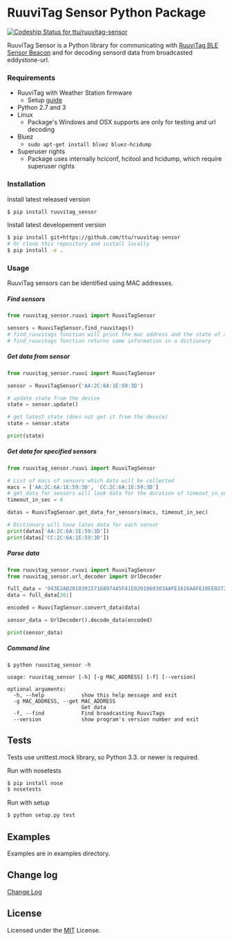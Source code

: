 # RuuviTag Sensor Python Package

[ ![Codeship Status for ttu/ruuvitag-sensor](https://codeship.com/projects/5d8139b0-52ae-0134-2889-02adab5d782c/status?branch=master)](https://codeship.com/projects/171611)

RuuviTag Sensor is a Python library for communicating with [RuuviTag BLE Sensor Beacon](http://ruuvitag.com/) and for decoding sensord data from broadcasted eddystone-url.

### Requirements

* RuuviTag with Weather Station firmware
    * Setup [guide](https://ruu.vi/setup/)
* Python 2.7 and 3
* Linux
    * Package's Windows and OSX supports are only for testing and url decoding
* Bluez
    * `sudo apt-get install bluez bluez-hcidump`
* Superuser rights
    * Package uses internally hciconf, hcitool and hcidump, which require superuser rights

### Installation

Install latest released version
```sh
$ pip install ruuvitag_sensor
```

Install latest developement version
```sh
$ pip install git+https://github.com/ttu/ruuvitag-sensor
# Or clone this repository and install locally
$ pip install -e .
```

### Usage

RuuviTag sensors can be identified using MAC addresses.

##### Find sensors

```python
from ruuvitag_sensor.ruuvi import RuuviTagSensor

sensors = RuuviTagSensor.find_ruuvitags()
# find_ruuvitags function will print the mac address and the state of a sensor when it is found
# find_ruuvitags function returns same information in a dictionary
```

##### Get data from sensor

```python
from ruuvitag_sensor.ruuvi import RuuviTagSensor

sensor = RuuviTagSensor('AA:2C:6A:1E:59:3D')

# update state from the device
state = sensor.update()

# get latest state (does not get it from the device)
state = sensor.state

print(state)
```

##### Get data for specified sensors

```python
from ruuvitag_sensor.ruuvi import RuuviTagSensor

# List of macs of sensors which data will be collected
macs = ['AA:2C:6A:1E:59:3D', 'CC:2C:6A:1E:59:3D']
# get_data_for_sensors will look data for the duration of timeout_in_sec
timeout_in_sec = 4

datas = RuuviTagSensor.get_data_for_sensors(macs, timeout_in_sec)

# Dictionary will have lates data for each sensor
print(datas['AA:2C:6A:1E:59:3D'])
print(datas['CC:2C:6A:1E:59:3D'])
```

##### Parse data

```python
from ruuvitag_sensor.ruuvi import RuuviTagSensor
from ruuvitag_sensor.url_decoder import UrlDecoder

full_data = '043E2A0201030157168974A5F41E0201060303AAFE1616AAFE10EE037275752E76692341412C3E672B49246AB9'
data = full_data[26:]

encoded = RuuviTagSensor.convert_data(data)

sensor_data = UrlDecoder().decode_data(encoded)

print(sensor_data)
```

##### Command line

```
$ python ruuvitag_sensor -h

usage: ruuvitag_sensor [-h] [-g MAC_ADDRESS] [-f] [--version]

optional arguments:
  -h, --help            show this help message and exit
  -g MAC_ADDRESS, --get MAC_ADDRESS
                        Get data
  -f, --find            Find broadcasting RuuviTags
  --version             show program's version number and exit
```

## Tests

Tests use unittest.mock library, so Python 3.3. or newer is required.

Run with nosetests

```sh
$ pip install nose
$ nosetests
```

Run with setup

```sh
$ python setup.py test
```

## Examples

Examples are in examples directory.

## Change log

[Change Log](https://github.com/ttu/ruuvitag-sensor/blob/master/CHANGELOG.md)

## License

Licensed under the [MIT](https://github.com/ttu/ruuvitag-sensor/blob/master/LICENSE) License.
